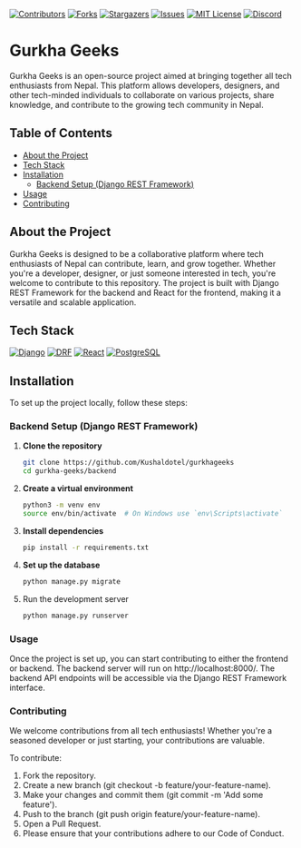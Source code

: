 [![Contributors][contributors-shield]][contributors-url]
[![Forks][forks-shield]][forks-url]
[![Stargazers][stars-shield]][stars-url]
[![Issues][issues-shield]][issues-url]
[![MIT License][license-shield]][license-url]
[![Discord][discord-shield]][discord-url]


# Gurkha Geeks

Gurkha Geeks is an open-source project aimed at bringing together all tech enthusiasts from Nepal. This platform allows developers, designers, and other tech-minded individuals to collaborate on various projects, share knowledge, and contribute to the growing tech community in Nepal.

## Table of Contents

- [About the Project](#about-the-project)
- [Tech Stack](#teach-stack)
- [Installation](#installation)
  - [Backend Setup (Django REST Framework)](#backend-setup-django-rest-framework)
- [Usage](#usage)
- [Contributing](#contributing)

## About the Project

Gurkha Geeks is designed to be a collaborative platform where tech enthusiasts of Nepal can contribute, learn, and grow together. Whether you're a developer, designer, or just someone interested in tech, you're welcome to contribute to this repository. The project is built with Django REST Framework for the backend and React for the frontend, making it a versatile and scalable application.

## Tech Stack 
[![Django][Django]][Django-url] 
[![DRF][DRF]][DRF-url] 
[![React][React.js]][React-url] 
[![PostgreSQL][PostgreSQL]][Postgresql-url]

## Installation

To set up the project locally, follow these steps:

### Backend Setup (Django REST Framework)

1. **Clone the repository**

   ```bash
   git clone https://github.com/Kushaldotel/gurkhageeks
   cd gurkha-geeks/backend

2. **Create a virtual environment**

    ```bash
    python3 -m venv env
    source env/bin/activate  # On Windows use `env\Scripts\activate`

3. **Install dependencies**

    ```bash
    pip install -r requirements.txt

4. **Set up the database**

    ```bash
    python manage.py migrate

5. Run the development server

    ```bash
    python manage.py runserver


### Usage
Once the project is set up, you can start contributing to either the frontend or backend. The backend server will run on http://localhost:8000/. The backend API endpoints will be accessible via the Django REST Framework interface.


### Contributing
We welcome contributions from all tech enthusiasts! Whether you're a seasoned developer or just starting, your contributions are valuable.

To contribute:

1. Fork the repository.
2. Create a new branch (git checkout -b feature/your-feature-name).
3. Make your changes and commit them (git commit -m 'Add some feature').
4. Push to the branch (git push origin feature/your-feature-name).
5. Open a Pull Request.
6. Please ensure that your contributions adhere to our Code of Conduct.



<!-- MARKDOWN LINKS & IMAGES -->
[contributors-shield]: https://img.shields.io/github/contributors/Kushaldotel/gurkhageeks.svg?style=for-the-badge
[contributors-url]: https://github.com/Kushaldotel/gurkhageeks/graphs/contributors
[forks-shield]: https://img.shields.io/github/forks/Kushaldotel/gurkhageeks.svg?style=for-the-badge
[forks-url]: https://github.com/Kushaldotel/gurkhageeks/network/members
[stars-shield]: https://img.shields.io/github/stars/Kushaldotel/gurkhageeks.svg?style=for-the-badge
[stars-url]: https://github.com/Kushaldotel/gurkhageeks/stargazers
[issues-shield]: https://img.shields.io/github/issues/Kushaldotel/gurkhageeks.svg?style=for-the-badge
[issues-url]: https://github.com/Kushaldotel/gurkhageeks/issues
[license-shield]: https://img.shields.io/github/license/Kushaldotel/gurkhageeks.svg?style=for-the-badge
[license-url]: https://github.com/Kushaldotel/gurkhageeks/blob/main/LICENSE
[discord-shield]: https://img.shields.io/discord/your_discord_server_id.svg?style=for-the-badge
[discord-url]: https://discord.gg/CVNrjK3gpB
[Django]: https://img.shields.io/badge/Django-092E20?style=for-the-badge&logo=django&logoColor=white
[Django-url]: https://www.djangoproject.com/
[DRF]: https://img.shields.io/badge/DRF-092E20?style=for-the-badge&logo=django&logoColor=red
[DRF-url]: https://www.django-rest-framework.org/
[React.js]: https://img.shields.io/badge/React-20232A?style=for-the-badge&logo=react&logoColor=61DAFB
[React-url]: https://reactjs.org/
[PostgreSQL]: https://img.shields.io/badge/PostgreSQL-336791?style=for-the-badge&logo=postgresql&logoColor=white
[Postgresql-url]: https://www.postgresql.org/

